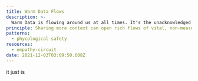 ```yaml
---
title: Warm Data Flows
description: >-
  Warm Data is flowing around us at all times. It's the unacknowledged Oceanic Soup of non-measureable information that human beings are constantly bathed in/shaped by/picking up on and responding to at all times, coming from the multiple overlapping contexts in which we exist: food, relationships, material economy, health, embodiment, power, politics, cultural norms, the more-than-human world, language, the built environment...Warm Data can't be measured without taking it out of its reciprocal interrelated context-dependency. Warm Data is what really drives social and behavior change, only we don't realize it - but we can change that
principle: Sharing more context can open rich flows of vital, non-measureable information that enliven and recharge relationships, collaborations and teams. 
patterns:
  - phycological-safety
resources:
  - empathy-circuit
date: 2021-12-03T03:09:50.608Z
---
```

it just is
